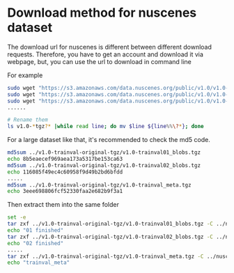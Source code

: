 # Download method for nuscenes dataset

The download url for nuscenes is different between different download requests. Therefore, you have to get an account and download it via webpage, but, you can use the url to download in command line

For example

```bash
sudo wget "https://s3.amazonaws.com/data.nuscenes.org/public/v1.0/v1.0-trainval01_blobs.tgz?AWSAccessKeyId=********&Signature=********&Expires=1666007479" &
sudo wget "https://s3.amazonaws.com/data.nuscenes.org/public/v1.0/v1.0-trainval02_blobs.tgz?AWSAccessKeyId=********&Signature=********&Expires=1666007491" &
sudo wget "https://s3.amazonaws.com/data.nuscenes.org/public/v1.0/v1.0-trainval03_blobs.tgz?AWSAccessKeyId=********&Signature=********&Expires=1666007519" &
......

# Rename them
ls v1.0-*tgz?* |while read line; do mv $line ${line%%\?*}; done
```

For a large dataset like that, it's recommended to check the md5 code.

```bash
md5sum ../v1.0-trainval-original-tgz/v1.0-trainval01_blobs.tgz
echo 8b5eaecef969aea173a5317be153ca63
md5sum ../v1.0-trainval-original-tgz/v1.0-trainval02_blobs.tgz
echo 116085f49ec4c60958f9d49b2bd6bfdd
.....
md5sum ../v1.0-trainval-original-tgz/v1.0-trainval_meta.tgz
echo 3eee698806fcf52330faa2e682b9f3a1
```

Then extract them into the same folder

```bash
set -e
tar zxf ../v1.0-trainval-original-tgz/v1.0-trainval01_blobs.tgz -C ../nuscenes/
echo "01 finished"
tar zxf ../v1.0-trainval-original-tgz/v1.0-trainval02_blobs.tgz -C ../nuscenes/
echo "02 finished"
.....
tar zxf ../v1.0-trainval-original-tgz/v1.0-trainval_meta.tgz -C ../nuscenes/
echo "trainval_meta"
```

